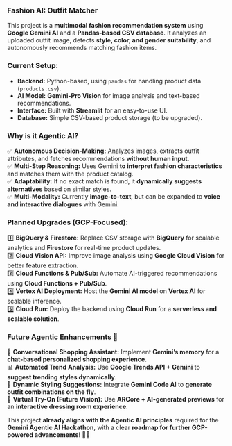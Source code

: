 ### **Fashion AI: Outfit Matcher**  

This project is a **multimodal fashion recommendation system** using **Google Gemini AI** and a **Pandas-based CSV database**. It analyzes an uploaded outfit image, detects **style, color, and gender suitability**, and autonomously recommends matching fashion items.  

### **Current Setup:**  
- **Backend:** Python-based, using `pandas` for handling product data (`products.csv`).  
- **AI Model:** **Gemini-Pro Vision** for image analysis and text-based recommendations.  
- **Interface:** Built with **Streamlit** for an easy-to-use UI.  
- **Database:** Simple CSV-based product storage (to be upgraded).  

### **Why is it Agentic AI?**  
✅ **Autonomous Decision-Making:** Analyzes images, extracts outfit attributes, and fetches recommendations **without human input**.  
✅ **Multi-Step Reasoning:** Uses Gemini **to interpret fashion characteristics** and matches them with the product catalog.  
✅ **Adaptability:** If no exact match is found, it **dynamically suggests alternatives** based on similar styles.  
✅ **Multi-Modality:** Currently **image-to-text**, but can be expanded to **voice and interactive dialogues** with Gemini.  

### **Planned Upgrades (GCP-Focused):**  
1️⃣ **BigQuery & Firestore:** Replace CSV storage with **BigQuery** for scalable analytics and **Firestore** for real-time product updates.  
2️⃣ **Cloud Vision API:** Improve image analysis using **Google Cloud Vision** for better feature extraction.  
3️⃣ **Cloud Functions & Pub/Sub:** Automate AI-triggered recommendations using **Cloud Functions + Pub/Sub**.  
4️⃣ **Vertex AI Deployment:** Host the **Gemini AI model** on **Vertex AI** for scalable inference.  
5️⃣ **Cloud Run:** Deploy the backend using **Cloud Run** for a **serverless and scalable solution**.  

### **Future Agentic Enhancements** 🚀  
💬 **Conversational Shopping Assistant:** Implement **Gemini’s memory** for a **chat-based personalized shopping experience**.  
📊 **Automated Trend Analysis:** Use **Google Trends API + Gemini** to **suggest trending styles dynamically**.  
🎨 **Dynamic Styling Suggestions:** Integrate **Gemini Code AI** to **generate outfit combinations on the fly**.  
👕 **Virtual Try-On (Future Vision):** Use **ARCore + AI-generated previews** for an **interactive dressing room experience**.  

This project **already aligns with the Agentic AI principles** required for the **Gemini Agentic AI Hackathon**, with a clear **roadmap for further GCP-powered advancements**! 🚀🔥

